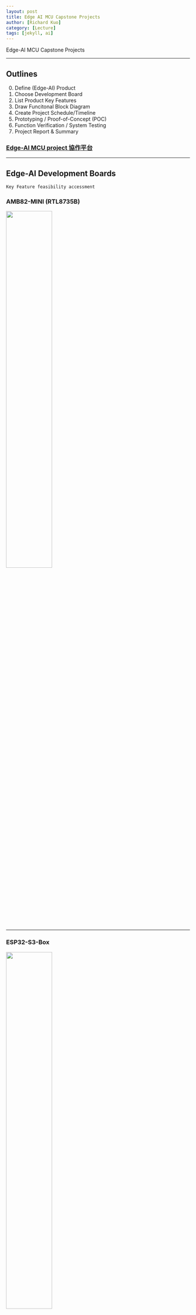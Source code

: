 ```yaml
---
layout: post
title: Edge AI MCU Capstone Projects
author: [Richard Kuo]
category: [Lecture]
tags: [jekyll, ai]
---
```


Edge-AI MCU Capstone Projects

---
## Outlines
0. Define (Edge-AI) Product 
1. Choose Development Board
2. List Product Key Features
3. Draw Funcitonal Block Diagram
4. Create Project Schedule/Timeline
5. Prototyping / Proof-of-Concept (POC)
6. Function Verification / System Testing
7. Project Report & Summary

### [Edge-AI MCU project 協作平台](https://sites.google.com/view/edgeaimcucapstoneproject/%E9%A6%96%E9%A0%81)

---
## Edge-AI Development Boards
`Key Feature feasibility accessment`<br>

### AMB82-MINI (RTL8735B)
<p><img width="50%" height="50%" src="https://www.amebaiot.com/wp-content/uploads/2023/03/amb82_mini.png"></p>

---
### ESP32-S3-Box
<p><img width="50%" height="50%" src="https://img.fruugo.com/product/8/09/911185098_max.jpg"></p>

---
### [RPi4](https://rkuo2000.github.io/Robotics/lecture/2022/11/01/Raspberry-Pi.html) 
![](https://www.taiwansensor.com.tw/wp-content/uploads/2020/04/RPI-006544-7-600x366.jpg) 

---
### [Jeson-Nano](https://developer.nvidia.com/embedded/learn/get-started-jetson-nano-devkit)
![](https://robotkingdom.com.tw/wp-content/uploads/2020/10/Nano2GB_3QTR_Front-Right_S-scaled-510x510.jpg)

---
## Capstone Projects

<table>
<tr><th>Project Type        </th><th>Applications   </th><th>Peripherals </th><th>AI Feature          </th><th>required NN models/APIs</th></tr>
<tr><td>AIoT</td><td>Smart Appliance</td><td>Camera      </td><td>Food Classification</td><td> CNN </td></tr>
<tr><td>AIoT</td><td>Fish Tank</td><td>Camera </td><td>Fish Detection </td><td>YOLOv4/v7 </td></tr>
<tr><td>eToy</td><td>Electric Pet </td><td>Camera+Mic</td><td>Audio+Object+Emotion</td><td>Audio+ObjDet+FER</td></tr>
<tr><td>Autonomous Driving  </td><td>Toy Car </td><td>Camera </td><td>Pothole Detection     </td><td>YOLOv4/v7 </td></tr>
<tr><td>Autonomous Driving  </td><td>Toy Car </td><td>Camera+IMU</td><td>Navigation (VIO Fusion)</td><td> **Jetson-Nano** </td></tr>
<tr><td>Reinforcement Learning</td><td>Toy Car</td><td>Camera+IR Ranger</td><td>Reinforcement Learning</td><td> RL-DQN </td></tr>
<tr><td>Reinforcement Learning</td><td>Toy Car</td><td>Camera+IMU</td><td>Autonomous Driving   </td><td> RL End-to-End learning </td></tr>
<tr><td>VR/AR </td><td>Virtual Sports</td><td>IMU (MPU6050) </td><td>Gesture Recognition</td><td>CNN </td></tr>
<tr><td>Generative AI</td><td>Portable ChatGPT</td><td>camera/mic + TFT-LCD</td><td>Audio/Image</td><td>Audio-to-Https</td></tr>
<tr><td>Generative AI</td><td>Wearable ChatGPT</td><td>camera/mic + TFT-LCD</td><td>Audio/Image/Gesture/Touch</td><td> multimodal inputs </td></tr>
</table>

---
### EVBs & Peripherlas
<table>
<tr>
<td><img src="https://gcs.rimg.com.tw/g2/f/37/24/21713666818852_729.jpg"></td>
</tr>
<tr>
<td><img src="https://gcs.rimg.com.tw/g4/b3e/53c/jill670522/f/7a/76/22407795079798_688.jpg"></td>
<td><img src="https://gcs.rimg.com.tw/g4/e40/afa/jif9j8j8/f/3d/2a/22347200521514_469.jpg"></td>
<td><img src="https://gcs.rimg.com.tw/g9/3c3/78b/ff742155456/d/4e/22139378684238_637.jpg"></td>
<td><img src="https://gcs.rimg.com.tw/g5/cad/e0b/davidhadson493/f/43/3d/22347198425917_866.jpg"></td>
</tr>
<tr>
<td><img src="https://mm.digikey.com/Volume0/opasdata/d220001/medias/images/2869/MFG_ESP32-S3-BOX.jpg"></td>
<td><img src="https://gcs.rimg.com.tw/g1/f/b4/cd/22326084867277_915.jpg"></td>
</tr>
</table>

---
## References:

### [Autonomous Indoor Robot Navigation](https://arxiv.org/abs/2005.13857)
![](https://d3i71xaburhd42.cloudfront.net/8a47843c2e664e5e7e218e2d891726d023619403/3-Figure4-1.png)

---
### [Carla-Gym](https://github.com/PacktPublishing/Hands-On-Intelligent-Agents-with-OpenAI-Gym/tree/master/ch7#2-carla-gym)
![](https://user-images.githubusercontent.com/4770482/149642030-9a5fc2b0-9268-45cc-9328-04f2b2e423e6.gif)

---
### [End-to-end Reinforcement Learning of Robotic Manipulation with Robust Keypoints Representation](https://arxiv.org/pdf/2202.06027.pdf)
![](https://github.com/rkuo2000/EdgeAI-course/blob/main/images/End-to-End_Reinforcement_Learning.png?raw=true)

---
### [JacFit](https://jacfit.com.tw)
![](https://cdn.shopify.com/s/files/1/0754/8459/4494/files/2024JanBundleTop_d_zh.webp?v=1705390716)

---
### [ESP32-S3-Box](https://www.espressif.com/en/news/ESP32-S3-BOX_video) 
[Unleashing the Power of OpenAI and ESP-BOX](https://blog.espressif.com/unleashing-the-power-of-openai-and-esp-box-a-guide-to-fusing-chatgpt-with-espressif-socs-fba0b2d2c4f2)<br>
![](https://gcs.rimg.com.tw/g4/7a7/d13/ymuxcjy8057078/3/6a/8d/22349335696013_508.jpg)

---
### [Rabbit R1](https://www.rabbit.tech/)
<iframe width="1042" height="586" src="https://www.youtube.com/embed/Hy2r7luwS10" title="First Look at Rabbit R1 AI Device" frameborder="0" allow="accelerometer; autoplay; clipboard-write; encrypted-media; gyroscope; picture-in-picture; web-share" allowfullscreen></iframe>

<br>
<br>

*This site was last updated {{ site.time | date: "%B %d, %Y" }}.*


